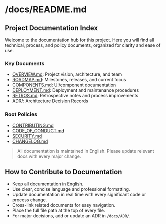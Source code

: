 # /docs/README.md

## Project Documentation Index

Welcome to the documentation hub for this project. Here you will find all technical, process, and policy documents, organized for clarity and ease of use.

### Key Documents

- [OVERVIEW.md](./OVERVIEW.md): Project vision, architecture, and team
- [ROADMAP.md](./ROADMAP.md): Milestones, releases, and current focus
- [COMPONENTS.md](./COMPONENTS.md): UI/component documentation
- [DEPLOYMENT.md](./DEPLOYMENT.md): Deployment and maintenance procedures
- [RETROS.md](./RETROS.md): Retrospective notes and process improvements
- [ADR/](./ADR/): Architecture Decision Records

### Root Policies

- [CONTRIBUTING.md](../CONTRIBUTING.md)
- [CODE_OF_CONDUCT.md](../CODE_OF_CONDUCT.md)
- [SECURITY.md](../SECURITY.md)
- [CHANGELOG.md](../CHANGELOG.md)

> All documentation is maintained in English. Please update relevant docs with every major change.

## How to Contribute to Documentation

- Keep all documentation in English.
- Use clear, concise language and professional formatting.
- Update documentation in real time with every significant code or process change.
- Cross-link related documents for easy navigation.
- Place the full file path at the top of every file.
- For major decisions, add or update an ADR in `/docs/ADR/`. 